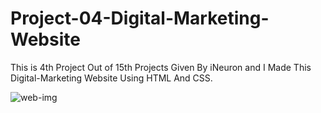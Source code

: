 # Project-04-Digital-Marketing-Website
This is 4th Project Out of 15th Projects Given By iNeuron and I Made This Digital-Marketing Website Using HTML And CSS.

![web-img](https://user-images.githubusercontent.com/111434481/196050492-ef1dd652-67a3-4cff-af10-f67e426a89aa.png)
